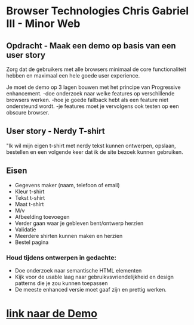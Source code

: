 # Browser Technologies Chris Gabriel III - Minor Web


## Opdracht - Maak een demo op basis van een user story
Zorg dat de gebruikers met alle browsers minimaal de core functionaliteit hebben en maximaal een hele goede user experience.

Je moet de demo op 3 lagen bouwen met het principe van Progressive enhancement.
-doe onderzoek naar welke features op verschillende browsers werken.
-hoe je goede fallback hebt als een feature niet ondersteund wordt.
-je features moet je vervolgens ook testen op een obscure browser.

## User story - Nerdy T-shirt
"Ik wil mijn eigen t-shirt met nerdy tekst kunnen ontwerpen, opslaan, bestellen en een volgende keer dat ik de site bezoek kunnen gebruiken.

## Eisen
- Gegevens maker (naam, telefoon of email)
- Kleur t-shirt
- Tekst t-shirt
- Maat t-shirt
- M/v
- Afbeelding toevoegen
- Verder gaan waar je gebleven bent/ontwerp herzien
- Validatie
- Meerdere shirten kunnen maken en herzien
- Bestel pagina


### Houd tijdens ontwerpen in gedachte:
- Doe onderzoek naar semantische HTML elementen
- Kijk voor de usable laag naar gebruikvsvriendelijkheid en design patterns die je zou kunnen toepassen
- De meeste enhanced versie moet gaaf zijn en prettig werken.

# [link naar de Demo](https://chrisvanhva.github.io/browser-technologies/)
